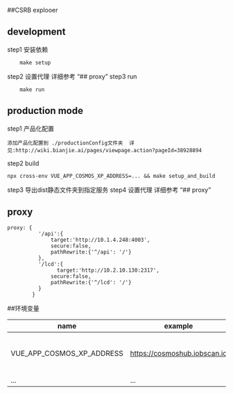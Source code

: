 ##CSRB explooer

## development
step1 安装依赖
```
 	make setup
```
step2 设置代理  详细参考 “## proxy”
step3 run 
```
	make run
```

## production mode
step1 产品化配置
```
添加产品化配置到 ./productionConfig文件夹  详见:http://wiki.bianjie.ai/pages/viewpage.action?pageId=38928894
```

step2 build
```
npx cross-env VUE_APP_COSMOS_XP_ADDRESS=... && make setup_and_build
```
step3 导出dist静态文件夹到指定服务
step4 设置代理  详细参考 “## proxy”
## proxy
```
proxy: {
          '/api':{
              target:'http://10.1.4.248:4003',
              secure:false,
              pathRewrite:{'^/api': '/'}
          },
          '/lcd':{
                target:'http://10.2.10.130:2317',
              secure:false,
              pathRewrite:{'^/lcd': '/'}
          }
        }
```

##环境变量

|  name   | example  |  note  |
|  ----  | ----  |   ----  | 
| VUE_APP_COSMOS_XP_ADDRESS  | https://cosmoshub.iobscan.io |  cosmos单链浏览器地址 |
| ...  | ... |  ... |
